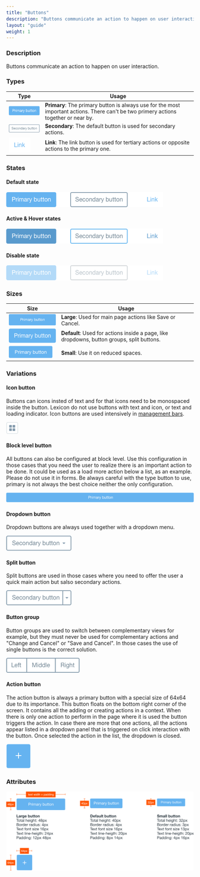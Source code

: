 ```yaml
---
title: "Buttons"
description: "Buttons communicate an action to happen on user interaction"
layout: "guide"
weight: 1
---
```


### Description

Buttons communicate an action to happen on user interaction.

### Types

| Type | Usage |
| ---- | ----- |
| ![button primary default size defuault state](../../../images/buttonPrimaryDefaultDefault.png) | **Primary**: The primary button is always use for the most important actions. There can't be two primery actions together or near by. |
| ![button secondary default size defuault state](../../../images/buttonSecondaryDefaultDefault.png) | **Secondary**: The default button is used for secondary actions. |
| ![button link default size defuault state](../../../images/buttonLinkDefaultDefault.png) | **Link**: The link button is used for tertiary actions or opposite actions to the primary one.  |

### States

#### Default state

![set of three button types in default state](../../../images/buttonsDefault.png)

#### Active & Hover states

![set of three button types in active state](../../../images/buttonsActive.png)

#### Disable state

![set of three button types in disabled state](../../../images/buttonsDisabled.png)

### Sizes

| Size | Usage |
| ---- | ----- |
| ![button primary large size disable state](../../../images/buttonPrimaryLargeDefault.png) | **Large**: Used for main page actions like Save or Cancel. |
| ![button primary default size disable state](../../../images/buttonPrimaryDefaultDefault.png) | **Default**: Used for actions inside a page, like dropdowns, button groups, split buttons. |
| ![button primary small size disable state](../../../images/buttonPrimarySmallDefault.png) | **Small**: Use it on reduced spaces. |

### Variations

#### Icon button

Buttons can icons insted of text and for that icons need to be monospaced inside the button. Lexicon do not use buttons with text and icon, or text and loading indicator. Icon buttons are used intensively in [management bars](./management_bar.html).

![icon button](../../../images/buttonIcon.png)

#### Block level button

All buttons can also be configured at block level. Use this configuration in those cases that you need the user to realize there is an important action to be done. It could be used as a load more action below a list, as an example. Please do not use it in forms. Be always careful with the type button to use, primary is not always the best choice neither the only configuration.

![block level button primary state, default size](../../../images/buttonBlockLevelPrimary.png)

#### Dropdown button

Dropdown buttons are always used together with a dropdown menu.

![dropdown button default size](../../../images/buttonDropdownDefault.png)

#### Split button

Split buttons are used in those cases where you need to offer the user a quick main action but salso secondary actions.

![button splitted default size](../../../images/buttonSplitDefault.png)

#### Button group

Button groups are used to switch between complementary views for example, but they must never be used for complementary actions and "Change and Cancel" or "Save and Cancel". In those cases the use of single buttons is the correct solution.

![button gruop or segmented button, 3 segments, default size](../../../images/buttonGroupDefault.png)

#### Action button

The action button is always a primary button with a special size of 64x64 due to its importance. This button floats on the bottom right corner of the screen. It contains all the adding or creating actions in a context. When there is only one action to perform in the page where it is used the button triggers the action. In case there are more that one actions, all the actions appear listed in a dropdown panel that is triggered on click interaction with the button. Once selected the action in the list, the dropdown is closed.

![plus button or button actions](../../../images/buttonAction.png)

### Attributes

![button attributtes](../../../images/buttonAttributtes.png)

